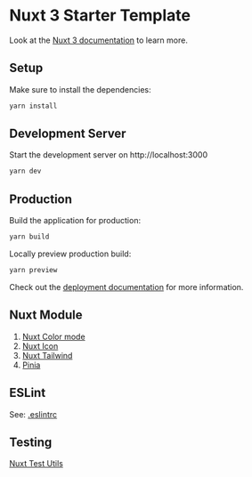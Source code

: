 # Nuxt 3 Starter Template

Look at the [Nuxt 3 documentation](https://nuxt.com/docs/getting-started/introduction) to learn more.

## Setup

Make sure to install the dependencies:

```bash
yarn install
```

## Development Server

Start the development server on http://localhost:3000

```bash
yarn dev
```

## Production

Build the application for production:

```bash
yarn build
```

Locally preview production build:

```bash
yarn preview
```

Check out the [deployment documentation](https://nuxt.com/docs/getting-started/deployment) for more information.

## Nuxt Module

1. [Nuxt Color mode](https://github.com/nuxt-modules/color-mode)
2. [Nuxt Icon](https://github.com/nuxt-modules/icon)
3. [Nuxt Tailwind](https://github.com/nuxt-modules/tailwindcss)
4. [Pinia](https://pinia.vuejs.org/ssr/nuxt.html#installation)

## ESLint

See: [.eslintrc](/.eslintrc)

## Testing

[Nuxt Test Utils](https://nuxt.com/docs/getting-started/testing#setup)
